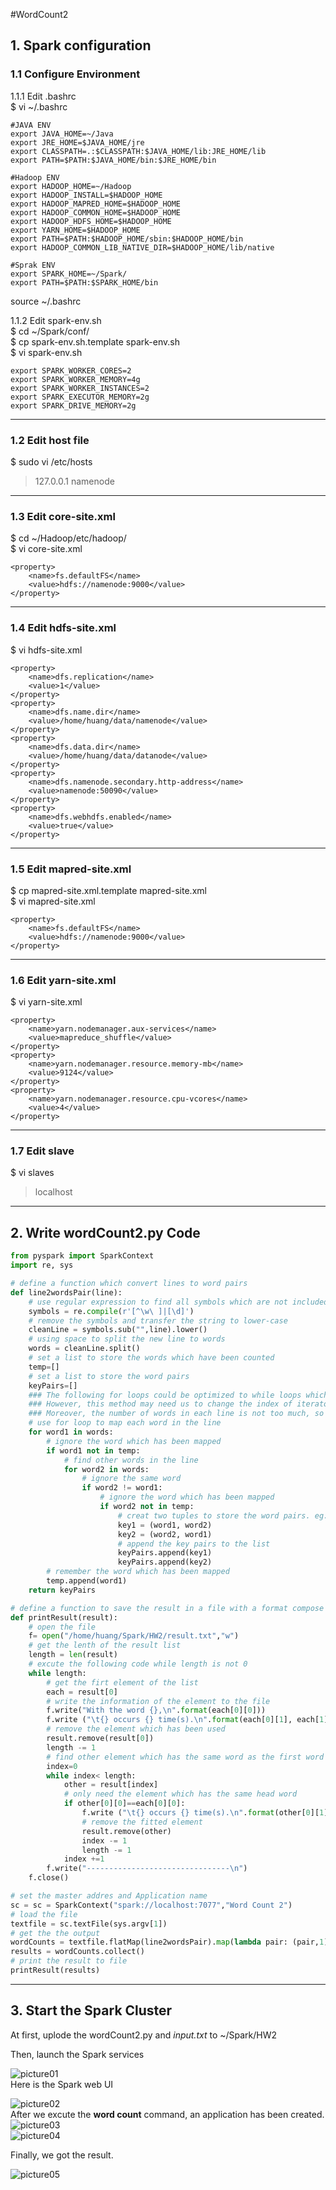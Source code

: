 #WordCount2

## 1. Spark configuration
### 1.1 Configure Environment
1.1.1 Edit .bashrc  
$ vi ~/.bashrc
```
#JAVA ENV
export JAVA_HOME=~/Java
export JRE_HOME=$JAVA_HOME/jre
export CLASSPATH=.:$CLASSPATH:$JAVA_HOME/lib:JRE_HOME/lib
export PATH=$PATH:$JAVA_HOME/bin:$JRE_HOME/bin

#Hadoop ENV
export HADOOP_HOME=~/Hadoop
export HADOOP_INSTALL=$HADOOP_HOME
export HADOOP_MAPRED_HOME=$HADOOP_HOME
export HADOOP_COMMON_HOME=$HADOOP_HOME
export HADOOP_HDFS_HOME=$HADOOP_HOME
export YARN_HOME=$HADOOP_HOME
export PATH=$PATH:$HADOOP_HOME/sbin:$HADOOP_HOME/bin
export HADOOP_COMMON_LIB_NATIVE_DIR=$HADOOP_HOME/lib/native

#Sprak ENV
export SPARK_HOME=~/Spark/
export PATH=$PATH:$SPARK_HOME/bin
```
source ~/.bashrc  

1.1.2 Edit spark-env.sh  
$ cd ~/Spark/conf/  
$ cp spark-env.sh.template spark-env.sh  
$ vi spark-env.sh
```
export SPARK_WORKER_CORES=2
export SPARK_WORKER_MEMORY=4g
export SPARK_WORKER_INSTANCES=2
export SPARK_EXECUTOR_MEMORY=2g
export SPARK_DRIVE_MEMORY=2g
```
***
### 1.2 Edit host file
$ sudo vi /etc/hosts  
>127.0.0.1  namenode

***
### 1.3 Edit core-site.xml
$ cd ~/Hadoop/etc/hadoop/  
$ vi core-site.xml
```
<property>
    <name>fs.defaultFS</name>
    <value>hdfs://namenode:9000</value>
</property>
```

***
### 1.4 Edit hdfs-site.xml
$ vi hdfs-site.xml
```
<property>
    <name>dfs.replication</name>
    <value>1</value>
</property>
<property>
    <name>dfs.name.dir</name>
    <value>/home/huang/data/namenode</value>
</property>
<property>
    <name>dfs.data.dir</name>
    <value>/home/huang/data/datanode</value>
</property>
<property>
    <name>dfs.namenode.secondary.http-address</name>
    <value>namenode:50090</value>
</property>
<property>
    <name>dfs.webhdfs.enabled</name>
    <value>true</value>
</property>
```

***
### 1.5 Edit mapred-site.xml
$ cp mapred-site.xml.template mapred-site.xml  
$ vi mapred-site.xml
```
<property>
    <name>fs.defaultFS</name>
    <value>hdfs://namenode:9000</value>
</property>
```

***
### 1.6 Edit yarn-site.xml
$ vi yarn-site.xml
```
<property>
    <name>yarn.nodemanager.aux-services</name>
    <value>mapreduce_shuffle</value>
</property>
<property>
    <name>yarn.nodemanager.resource.memory-mb</name>
    <value>9124</value>
</property>
<property>
    <name>yarn.nodemanager.resource.cpu-vcores</name>
    <value>4</value>
</property>
```

***
### 1.7 Edit slave
$ vi slaves
>localhost  


***
## 2. Write wordCount2.py Code
```python  
from pyspark import SparkContext
import re, sys

# define a function which convert lines to word pairs
def line2wordsPair(line):
	# use regular expression to find all symbols which are not included in alphabet
    symbols = re.compile(r'[^\w\ ]|[\d]')
	# remove the symbols and transfer the string to lower-case
    cleanLine = symbols.sub("",line).lower()
	# using space to split the new line to words
    words = cleanLine.split()
	# set a list to store the words which have been counted
    temp=[]
	# set a list to store the word pairs
    keyPairs=[]
	### The following for loops could be optimized to while loops which could delet the words has been mapped
	### However, this method may need us to change the index of iterator which makes the code looks a little mess
	### Moreover, the number of words in each line is not too much, so it won't bring too much extra computation
	# use for loop to map each word in the line
    for word1 in words:
		# ignore the word which has been mapped
        if word1 not in temp:
			# find other words in the line
            for word2 in words:
				# ignore the same word
                if word2 != word1:
					# ignore the word which has been mapped
                    if word2 not in temp:
						# creat two tuples to store the word pairs. eg: (a,b) and (b,a)
                        key1 = (word1, word2)
                        key2 = (word2, word1)
					    # append the key pairs to the list
                        keyPairs.append(key1)
                        keyPairs.append(key2)
		# remember the word which has been mapped
        temp.append(word1)
    return keyPairs

# define a function to save the result in a file with a format compose
def printResult(result):
	# open the file
    f= open("/home/huang/Spark/HW2/result.txt","w")
	# get the lenth of the result list
    length = len(result)
	# excute the following code while length is not 0
    while length:
		# get the firt element of the list
        each = result[0]
		# write the information of the element to the file
        f.write("With the word {},\n".format(each[0][0]))
        f.write ("\t{} occurs {} time(s).\n".format(each[0][1], each[1]))
		# remove the element which has been used
        result.remove(result[0])
        length -= 1
		# find other element which has the same word as the first word of word pair
        index=0
        while index< length:
            other = result[index]
			# only need the element which has the same head word
            if other[0][0]==each[0][0]:
                f.write ("\t{} occurs {} time(s).\n".format(other[0][1], other[1]))
				# remove the fitted element 
                result.remove(other)
                index -= 1
                length -= 1
            index +=1  
        f.write("--------------------------------\n")
    f.close()   

# set the master addres and Application name
sc = sc = SparkContext("spark://localhost:7077","Word Count 2")
# load the file
textfile = sc.textFile(sys.argv[1])
# get the the output
wordCounts = textfile.flatMap(line2wordsPair).map(lambda pair: (pair,1)).reduceByKey(lambda a,b:a+b)
results = wordCounts.collect()
# print the result to file
printResult(results)
```


***
## 3. Start the Spark Cluster
At first, uplode the wordCount2.py and *input.txt* to ~/Spark/HW2


Then, launch the Spark services

![picture01](img/01.png)  
Here is the Spark web UI

![picture02](img/02.png)  
After we excute the **word count** command, an application has been created.
![picture03](img/03.png)  
![picture04](img/04.png)  

Finally, we got the result.

![picture05](img/05.png)  
